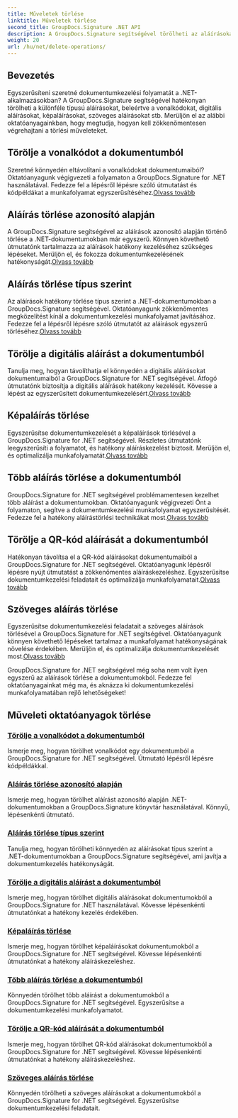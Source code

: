```yaml
---
title: Műveletek törlése
linktitle: Műveletek törlése
second_title: GroupDocs.Signature .NET API
description: A GroupDocs.Signature segítségével törölheti az aláírásokat, vonalkódokat és egyebeket a .NET-dokumentumokból. Fedezze fel az oktatóanyagokat a hatékony dokumentumkezeléshez most!
weight: 20
url: /hu/net/delete-operations/
---
```

## Bevezetés

Egyszerűsíteni szeretné dokumentumkezelési folyamatát a .NET-alkalmazásokban? A GroupDocs.Signature segítségével hatékonyan törölheti a különféle típusú aláírásokat, beleértve a vonalkódokat, digitális aláírásokat, képaláírásokat, szöveges aláírásokat stb. Merüljön el az alábbi oktatóanyagainkban, hogy megtudja, hogyan kell zökkenőmentesen végrehajtani a törlési műveleteket.

## Törölje a vonalkódot a dokumentumból
 Szeretné könnyedén eltávolítani a vonalkódokat dokumentumaiból? Oktatóanyagunk végigvezeti a folyamaton a GroupDocs.Signature for .NET használatával. Fedezze fel a lépésről lépésre szóló útmutatást és kódpéldákat a munkafolyamat egyszerűsítéséhez.[Olvass tovább](./delete-barcode/)

## Aláírás törlése azonosító alapján
 A GroupDocs.Signature segítségével az aláírások azonosító alapján történő törlése a .NET-dokumentumokban már egyszerű. Könnyen követhető útmutatónk tartalmazza az aláírások hatékony kezeléséhez szükséges lépéseket. Merüljön el, és fokozza dokumentumkezelésének hatékonyságát.[Olvass tovább](./delete-signature-by-id/)

## Aláírás törlése típus szerint
Az aláírások hatékony törlése típus szerint a .NET-dokumentumokban a GroupDocs.Signature segítségével. Oktatóanyagunk zökkenőmentes megközelítést kínál a dokumentumkezelési munkafolyamat javításához. Fedezze fel a lépésről lépésre szóló útmutatót az aláírások egyszerű törléséhez.[Olvass tovább](./delete-signature-by-type/)

## Törölje a digitális aláírást a dokumentumból
 Tanulja meg, hogyan távolíthatja el könnyedén a digitális aláírásokat dokumentumaiból a GroupDocs.Signature for .NET segítségével. Átfogó útmutatónk biztosítja a digitális aláírások hatékony kezelését. Kövesse a lépést az egyszerűsített dokumentumkezelésért.[Olvass tovább](./delete-digital-signature/)

## Képaláírás törlése
 Egyszerűsítse dokumentumkezelését a képaláírások törlésével a GroupDocs.Signature for .NET segítségével. Részletes útmutatónk leegyszerűsíti a folyamatot, és hatékony aláíráskezelést biztosít. Merüljön el, és optimalizálja munkafolyamatát.[Olvass tovább](./delete-image-signature/)

## Több aláírás törlése a dokumentumból
 GroupDocs.Signature for .NET segítségével problémamentesen kezelhet több aláírást a dokumentumokban. Oktatóanyagunk végigvezeti Önt a folyamaton, segítve a dokumentumkezelési munkafolyamat egyszerűsítését. Fedezze fel a hatékony aláírástörlési technikákat most.[Olvass tovább](./delete-multiple-signatures/)

## Törölje a QR-kód aláírását a dokumentumból
 Hatékonyan távolítsa el a QR-kód aláírásokat dokumentumaiból a GroupDocs.Signature for .NET segítségével. Oktatóanyagunk lépésről lépésre nyújt útmutatást a zökkenőmentes aláíráskezeléshez. Egyszerűsítse dokumentumkezelési feladatait és optimalizálja munkafolyamatait.[Olvass tovább](./delete-qr-code-signature/)

## Szöveges aláírás törlése
 Egyszerűsítse dokumentumkezelési feladatait a szöveges aláírások törlésével a GroupDocs.Signature for .NET segítségével. Oktatóanyagunk könnyen követhető lépéseket tartalmaz a munkafolyamat hatékonyságának növelése érdekében. Merüljön el, és optimalizálja dokumentumkezelését most.[Olvass tovább](./delete-text-signature/)

GroupDocs.Signature for .NET segítségével még soha nem volt ilyen egyszerű az aláírások törlése a dokumentumokból. Fedezze fel oktatóanyagainkat még ma, és aknázza ki dokumentumkezelési munkafolyamatában rejlő lehetőségeket!
## Műveleti oktatóanyagok törlése
### [Törölje a vonalkódot a dokumentumból](./delete-barcode/)
Ismerje meg, hogyan törölhet vonalkódot egy dokumentumból a GroupDocs.Signature for .NET segítségével. Útmutató lépésről lépésre kódpéldákkal.
### [Aláírás törlése azonosító alapján](./delete-signature-by-id/)
Ismerje meg, hogyan törölhet aláírást azonosító alapján .NET-dokumentumokban a GroupDocs.Signature könyvtár használatával. Könnyű, lépésenkénti útmutató.
### [Aláírás törlése típus szerint](./delete-signature-by-type/)
Tanulja meg, hogyan törölheti könnyedén az aláírásokat típus szerint a .NET-dokumentumokban a GroupDocs.Signature segítségével, ami javítja a dokumentumkezelés hatékonyságát.
### [Törölje a digitális aláírást a dokumentumból](./delete-digital-signature/)
Ismerje meg, hogyan törölhet digitális aláírásokat dokumentumokból a GroupDocs.Signature for .NET használatával. Kövesse lépésenkénti útmutatónkat a hatékony kezelés érdekében.
### [Képaláírás törlése](./delete-image-signature/)
Ismerje meg, hogyan törölhet képaláírásokat dokumentumokból a GroupDocs.Signature for .NET segítségével. Kövesse lépésenkénti útmutatónkat a hatékony aláíráskezeléshez.
### [Több aláírás törlése a dokumentumból](./delete-multiple-signatures/)
Könnyedén törölhet több aláírást a dokumentumokból a GroupDocs.Signature for .NET segítségével. Egyszerűsítse a dokumentumkezelési munkafolyamatot.
### [Törölje a QR-kód aláírását a dokumentumból](./delete-qr-code-signature/)
Ismerje meg, hogyan törölhet QR-kód aláírásokat dokumentumokból a GroupDocs.Signature for .NET segítségével. Kövesse lépésenkénti útmutatónkat a hatékony aláíráskezeléshez.
### [Szöveges aláírás törlése](./delete-text-signature/)
Könnyedén törölheti a szöveges aláírásokat a dokumentumokból a GroupDocs.Signature for .NET segítségével. Egyszerűsítse dokumentumkezelési feladatait.